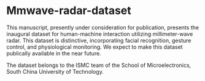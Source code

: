 # Mmwave-radar-dataset
 This manuscript, presently under consideration for publication, presents the inaugural dataset for human-machine interaction utilizing millimeter-wave radar. This dataset is distinctive, incorporating facial recognition, gesture control, and physiological monitoring. We expect to make this dataset publically available in the near future.

 The dataset belongs to the ISMC team of the School of Microelectronics, South China University of Technology.
